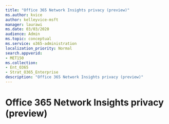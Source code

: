```yaml
---
title: "Office 365 Network Insights privacy (preview)"
ms.author: kvice
author: kelleyvice-msft
manager: laurawi
ms.date: 03/03/2020
audience: Admin
ms.topic: conceptual
ms.service: o365-administration
localization_priority: Normal
search.appverid:
- MET150
ms.collection:
- Ent_O365
- Strat_O365_Enterprise
description: "Office 365 Network Insights privacy (preview)"
---
```


# Office 365 Network Insights privacy (preview)